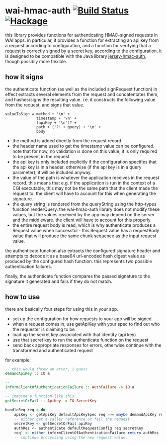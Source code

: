 wai-hmac-auth [![Build Status](https://travis-ci.org/raptros/wai-hmac-auth.svg?branch=master)](https://travis-ci.org/raptros/wai-hmac-auth) [![Hackage](https://img.shields.io/hackage/v/wai-hmac-auth.svg?style=flat)](http://hackage.haskell.org/package/wai-hmac-auth)
=============
this library provides functions for authenticating HMAC-signed requests in WAI
apps. in particular, it provides a function for extracting an api key from a
request according to configuration, and a function for verifying that a request
is correctly signed by a secret key, according to the configuration. it is
designed to be compatible with the Java library
[jersey-hmac-auth](https://github.com/bazaarvoice/jersey-hmac-auth), though
possibly more flexible.

how it signs
------------
the authenticate function (as well as the included signRequest function) in
effect extracts several elements from the request and concatentates them, and
hashes/signs the resulting value. i.e. it constructs the following value from
the request, and signs that value.

```
valueToSign = method + '\n' + 
              timestamp + '\n' + 
              (apiKey + '\n')? + 
              path + ('?' + query) + '\n' +
              body
```

* the method is added directly from the request record.
* the header name used to get the timestamp value can be configured. note that
  for now, no validation is done on this value; it is only required to be
  present in the request.
* the api key is only included explicitly if the configuration specifies that
  the api key is in a header. otherwise (if the api key is in a query
  parameter), it will be included anyway.
* the value of the path is whatever the application receives in the request
  record. this means that e.g. if the application is run in the context of a
  CGI executable, this may not be the same path that the client made the
  request to. the client will have to account for this when generating the
  signature.
* the query string is rendered from the queryString using the http-types
  function renderQuery. the wai-hmac-auth library does not modify these values,
  but the values received by the app may depend on the server and the
  middleware. the client will have to account for this properly.
* the entire request body is read, which is why authenticate produces a Request
  value when successful - this Request value has a requestBody value that will
  produce the same chunk sequence as the input request value.

the authenticate function also extracts the configured signature header and
attempts to decode it as a base64 url-encoded hash digest value as produced by
the configured hash function. this represents two possible authentication
failures.

finally, the authenticate function compares the passed signature to the
signature it generated and fails if they do not match.

how to use
----------
there are basically four steps for using this in your app.

* set up the configuration for how requests to your app will be signed
* when a request comes in, use getApiKey with your spec to find out who the
  requester is claiming to be
* load up the secret key associated with that identity (api key)
* use that secret key to run the authenticate function on the request
* send back appropriate responses for errors, otherwise continue with the
  transformed and authenticated request

for example:

```haskell
-- this would throw an error, i guess
demandApiKey :: IO a

-- 
informClientOfAuthenticationFailure :: AuthFailure -> IO a

-- imagine a function like this
getSecretOrFail :: ApiKey -> IO SecretKey

handleReq req = do
    apiKey <- getApiKey defaultApiKeySpec req >>= maybe demandApiKey return
    -- either get a caller reference or fail the request
    secretKey <- getSecretOrFail apiKey
    authRes <- authenticate defaultRequestConfig req secretKey
    req' <- either informClientOfAuthenticationFailure return authRes
    -- continue processing using the new request value.
```


